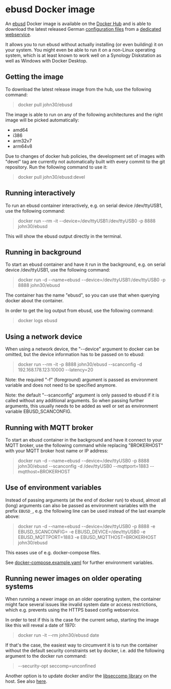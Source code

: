ebusd Docker image
==================

An [ebusd](https://github.com/john30/ebusd/) Docker image is available on the
[Docker Hub](https://hub.docker.com/r/john30/ebusd/) and is able to download the latest released German
[configuration files](https://github.com/john30/ebusd-configuration/) from a [dedicated webservice](https://upd.ebusd.eu/).

It allows you to run ebusd without actually installing (or even building) it on your system.
You might even be able to run it on a non-Linux operating system, which is at least known to
work well on a Synology Diskstation as well as Windows with Docker Desktop.


Getting the image
-----------------
To download the latest release image from the hub, use the following command:  
> docker pull john30/ebusd

The image is able to run on any of the following architectures and the right image will be picked automatically:
* amd64
* i386
* arm32v7
* arm64v8

Due to changes of docker hub policies, the development set of images with "devel" tag are currently not automatically
built with every commit to the git repository. Run the following command to use it: 

> docker pull john30/ebusd:devel


Running interactively
---------------------
To run an ebusd container interactively, e.g. on serial device /dev/ttyUSB1, use the following command:
> docker run --rm -it --device=/dev/ttyUSB1:/dev/ttyUSB0 -p 8888 john30/ebusd

This will show the ebusd output directly in the terminal.


Running in background
---------------------
To start an ebusd container and have it run in the background, e.g. on serial device /dev/ttyUSB1, use the following command:
> docker run -d --name=ebusd --device=/dev/ttyUSB1:/dev/ttyUSB0 -p 8888 john30/ebusd

The container has the name "ebusd", so you can use that when querying docker about the container.

In order to get the log output from ebusd, use the following command:
> docker logs ebusd


Using a network device
----------------------
When using a network device, the "--device" argument to docker can be omitted, but the device information has to be
passed on to ebusd:
> docker run --rm -it -p 8888 john30/ebusd --scanconfig -d 192.168.178.123:10000 --latency=20

Note: the required "-f" (foreground) argument is passed as environment variable and does not need to be specified anymore.

Note: the default "--scanconfig" argument is only passed to ebusd if it is called without any additional arguments.
So when passing further arguments, this usually needs to be added as well or set as environment variable EBUSD_SCANCONFIG.


Running with MQTT broker
------------------------
To start an ebusd container in the background and have it connect to your MQTT broker, use the following command while
replacing "BROKERHOST" with your MQTT broker host name or IP address:
> docker run -d --name=ebusd --device=/dev/ttyUSB0 -p 8888 john30/ebusd --scanconfig -d /dev/ttyUSB0 --mqttport=1883 --mqtthost=BROKERHOST


Use of environment variables
----------------------------
Instead of passing arguments (at the end of docker run) to ebusd, almost all (long) arguments can also be passed as
environment variables with the prefix `EBUSD_`, e.g. the following line can be used instead of the last example above:
> docker run -d --name=ebusd --device=/dev/ttyUSB0 -p 8888 -e EBUSD_SCANCONFIG= -e EBUSD_DEVICE=/dev/ttyUSB0 -e EBUSD_MQTTPORT=1883 -e EBUSD_MQTTHOST=BROKERHOST john30/ebusd

This eases use of e.g. docker-compose files.

See [docker-compose.example.yaml](https://github.com/john30/ebusd/blob/master/contrib/docker/docker-compose.example.yaml) for further environment variables.


Running newer images on older operating systems
-----------------------------------------------
When running a newer image on an older operating system, the container might face several issues like invalid system
date or access restrictions, which e.g. prevents using the HTTPS based config webservice.

In order to test if this is the case for the current setup, starting the image like this will reveal a date of 1970:
> docker run -it --rm john30/ebusd date

If that's the case, the easiest way to circumvent it is to run the container without the default security constraints
set by docker, i.e. add the following argument to the docker run command:
> --security-opt seccomp=unconfined

Another option is to update docker and/or the [libseccomp library](https://github.com/moby/moby/issues/40734) on the
host. See also [here](https://serverfault.com/questions/1037146/docker-container-with-random-date/1048351#1048351).
